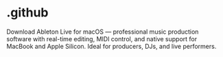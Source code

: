 # .github
Download Ableton Live for macOS — professional music production software with real-time editing, MIDI control, and native support for MacBook and Apple Silicon. Ideal for producers, DJs, and live performers.
